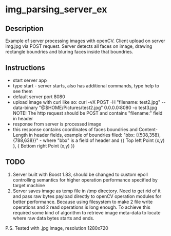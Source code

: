 # img_parsing_server_ex

## Description
Example of server processing images with openCV. Client upload on server img.jpg via POST request. 
Server detects all faces on image, drawing rectangle boundries and bluring faces inside that boundries.

## Instructions
- start server app
- type start - server starts, also has additional commands, type help to see them
- default server port 8080
- upload image with curl like so:
curl -vX POST -H "filename: test2.jpg" --data-binary "@$HOME/Pictures/test2.jpg"  0.0.0.0:8080 -o test3.jpg
NOTE! The http request should be POST and contains "filename:" field in header
- response from server is processed image
- this response contains coordinates of faces boundries and Content-Length in header fields, example of boundries filed:
"bbx: {{508,358},{788,638}}" - where "bbx" is a field of header and {{ Top left Point (x,y) }, { Bottom right Point (x,y) }}

## TODO
1) Server built with Boost 1.83, should be changed to custom epoll controlling semantics for higher operation performance
specified by target machine
2) Server saves image as temp file in /tmp directory. Need to get rid of it and pass raw bytes payload directly to openCV operation modules
for better performance. Because using filesystem to make 2 file write operations and 2 read operations is long enough.
To achieve this required some kind of algorithm to retrieve image meta-data to locate where raw data bytes starts and ends.

P.S. Tested with .jpg image, resolution 1280x720